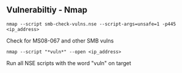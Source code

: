 ## Vulnerabiltiy - Nmap

```nmap --script smb-check-vulns.nse --script-args=unsafe=1 -p445 <ip_address>```

Check for MS08-067 and other SMB vulns

```nmap --script "*vuln*" --open <ip_address>```

Run all NSE scripts with the word "vuln" on target
